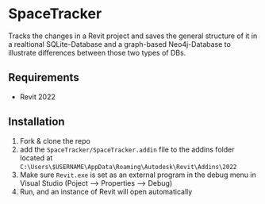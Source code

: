 # SpaceTracker

Tracks the changes in a Revit project and saves the general structure of it in a realtional SQLite-Database and a graph-based Neo4j-Database to illustrate differences between those two types of DBs.

## Requirements

* Revit 2022

## Installation

1. Fork & clone the repo
2. add the `SpaceTracker/SpaceTracker.addin` file to the addins folder located at `C:\Users\$USERNAME\AppData\Roaming\Autodesk\Revit\Addins\2022`
3. Make sure `Revit.exe` is set as an external program in the debug menu in Visual Studio (Poject --> Properties --> Debug)
4. Run, and an instance of Revit will open automatically